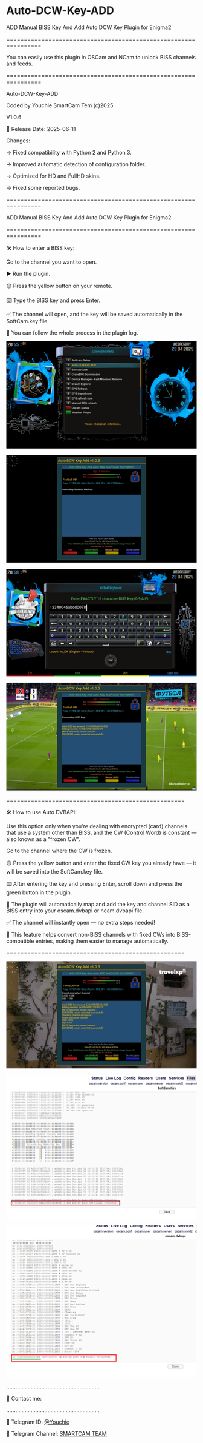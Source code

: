 # Auto-DCW-Key-ADD
ADD Manual BISS Key And Add Auto DCW Key Plugin for Enigma2

================================================================

You can easily use this plugin in OSCam and NCam to unlock BISS channels and feeds.

================================================================

Auto-DCW-Key-ADD

Coded by Youchie SmartCam Tem (c)2025

V1.0.6

📅 Release Date: 2025-06-11

Changes:

→ Fixed compatibility with Python 2 and Python 3.

→ Improved automatic detection of configuration folder.

→ Optimized for HD and FullHD skins.

→ Fixed some reported bugs.

================================================================

ADD Manual BISS Key And Add Auto DCW Key Plugin for Enigma2

================================================================

🛠️ How to enter a BISS key:

Go to the channel you want to open.

▶️ Run the plugin.

🟡 Press the yellow button on your remote.

⌨️ Type the BISS key and press Enter.

✅ The channel will open, and the key will be saved automatically in the SoftCam.key file.

📝 You can follow the whole process in the plugin log.


![Skin Screenshot](https://github.com/smcam/Auto-DCW-Key-ADD/blob/main/ScreenShot/1_0_1_8_7_1_20D0000_0_0_0_20250423205501.jpg)

![Skin Screenshot](https://github.com/smcam/Auto-DCW-Key-ADD/blob/main/ScreenShot/1_0_1_8_7_1_20D0000_0_0_0_20250423205523.jpg)

![Skin Screenshot](https://github.com/smcam/Auto-DCW-Key-ADD/blob/main/ScreenShot/1_0_1_8_7_1_20D0000_0_0_0_20250423205807.jpg)

![Skin Screenshot](https://github.com/smcam/Auto-DCW-Key-ADD/blob/main/ScreenShot/1_0_1_8_7_1_20D0000_0_0_0_20250423205825.jpg)

===================================================

🛠️ How to use Auto DVBAPI:

Use this option only when you're dealing with encrypted (card) channels that use a system other than BISS, and the CW (Control Word) is constant — also known as a "frozen CW".

Go to the channel where the CW is frozen.

🟡 Press the yellow button and enter the fixed CW key you already have — it will be saved into the SoftCam.key file.

⌨️ After entering the key and pressing Enter, scroll down and press the green button in the plugin.

🔄 The plugin will automatically map and add the key and channel SID as a BISS entry into your oscam.dvbapi or ncam.dvbapi file.

✅ The channel will instantly open — no extra steps needed!

📝 This feature helps convert non-BISS channels with fixed CWs into BISS-compatible entries, making them easier to manage automatically.

===================================================

![Skin Screenshot](https://github.com/smcam/Auto-DCW-Key-ADD/blob/main/ScreenShot/1_0_1F_11FB_2B5C_13E_820000_0_0_0_20250423210955.jpg)

![Skin Screenshot](https://github.com/smcam/Auto-DCW-Key-ADD/blob/main/ScreenShot/Screenshot%202025-04-23%20210111.png)

![Skin Screenshot](https://github.com/smcam/Auto-DCW-Key-ADD/blob/main/ScreenShot/Screenshot%202025-04-23%20210203.png)

.............................................................

🔗 Contact me:

.............................................................


📢 Telegram ID: [@Youchie](https://t.me/Youchie)

📢 Telegram Channel: [SMARTCAM TEAM](https://t.me/smartcam_team)
